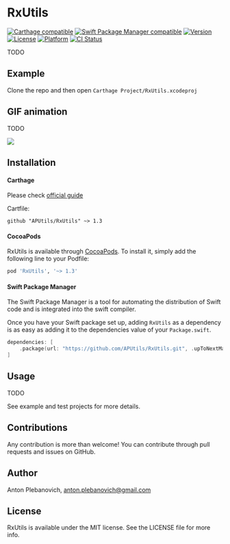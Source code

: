 # RxUtils

[![Carthage compatible](https://img.shields.io/badge/Carthage-compatible-4BC51D.svg?style=flat)](https://github.com/Carthage/Carthage)
[![Swift Package Manager compatible](https://img.shields.io/badge/Swift%20Package%20Manager-compatible-brightgreen.svg)](https://github.com/apple/swift-package-manager)
[![Version](https://img.shields.io/cocoapods/v/RxUtils.svg?style=flat)](http://cocoapods.org/pods/RxUtils)
[![License](https://img.shields.io/cocoapods/l/RxUtils.svg?style=flat)](http://cocoapods.org/pods/RxUtils)
[![Platform](https://img.shields.io/cocoapods/p/RxUtils.svg?style=flat)](http://cocoapods.org/pods/RxUtils)
[![CI Status](http://img.shields.io/travis/APUtils/RxUtils.svg?style=flat)](https://travis-ci.org/APUtils/RxUtils)

TODO

## Example

Clone the repo and then open `Carthage Project/RxUtils.xcodeproj`

## GIF animation

TODO

<img src="Example/RxUtils/<#NAME#>.gif"/>

## Installation

#### Carthage

Please check [official guide](https://github.com/Carthage/Carthage#if-youre-building-for-ios-tvos-or-watchos)

Cartfile:

```
github "APUtils/RxUtils" ~> 1.3
```

#### CocoaPods

RxUtils is available through [CocoaPods](http://cocoapods.org). To install
it, simply add the following line to your Podfile:

```ruby
pod 'RxUtils', '~> 1.3'
```

#### Swift Package Manager

The Swift Package Manager is a tool for automating the distribution of Swift code and is integrated into the swift compiler.

Once you have your Swift package set up, adding `RxUtils` as a dependency is as easy as adding it to the dependencies value of your `Package.swift`.

```swift
dependencies: [
    .package(url: "https://github.com/APUtils/RxUtils.git", .upToNextMajor(from: "1.3.0"))
]
```

## Usage

TODO

See example and test projects for more details.

## Contributions

Any contribution is more than welcome! You can contribute through pull requests and issues on GitHub.

## Author

Anton Plebanovich, anton.plebanovich@gmail.com

## License

RxUtils is available under the MIT license. See the LICENSE file for more info.
